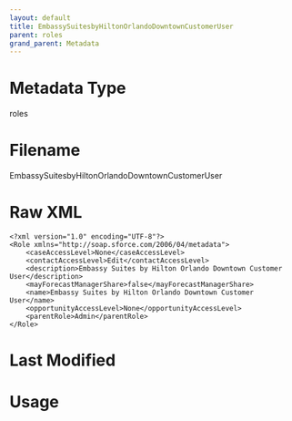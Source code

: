 ```yaml
---
layout: default
title: EmbassySuitesbyHiltonOrlandoDowntownCustomerUser
parent: roles
grand_parent: Metadata
---
```

# Metadata Type
roles


# Filename 
EmbassySuitesbyHiltonOrlandoDowntownCustomerUser


# Raw XML
```
<?xml version="1.0" encoding="UTF-8"?>
<Role xmlns="http://soap.sforce.com/2006/04/metadata">
    <caseAccessLevel>None</caseAccessLevel>
    <contactAccessLevel>Edit</contactAccessLevel>
    <description>Embassy Suites by Hilton Orlando Downtown Customer User</description>
    <mayForecastManagerShare>false</mayForecastManagerShare>
    <name>Embassy Suites by Hilton Orlando Downtown Customer User</name>
    <opportunityAccessLevel>None</opportunityAccessLevel>
    <parentRole>Admin</parentRole>
</Role>
```


# Last Modified


# Usage
